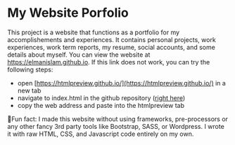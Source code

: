 # My Website Porfolio

This project is a website that functions as a portfolio for my accomplishements and experiences. It contains personal projects, work experiences, work term reports, my resume, social accounts, and some details about myself. You can view the website at https://elmanislam.github.io. If this link does not work, you can try the following steps: 
-   open  [https://htmlpreview.github.io/](https://htmlpreview.github.io/)  in a new tab
-   navigate to index.html in the github repository ([right here](https://github.com/elmanislam/elmanislam.github.io/blob/main/index.html))
-   copy the web address and paste into the htmlpreview tab 

🌟Fun fact: I made this website without using frameworks, pre-processors or any other fancy 3rd party tools like Bootstrap, SASS, or Wordpress. I wrote it with raw HTML, CSS, and Javascript code entirely on my own.
